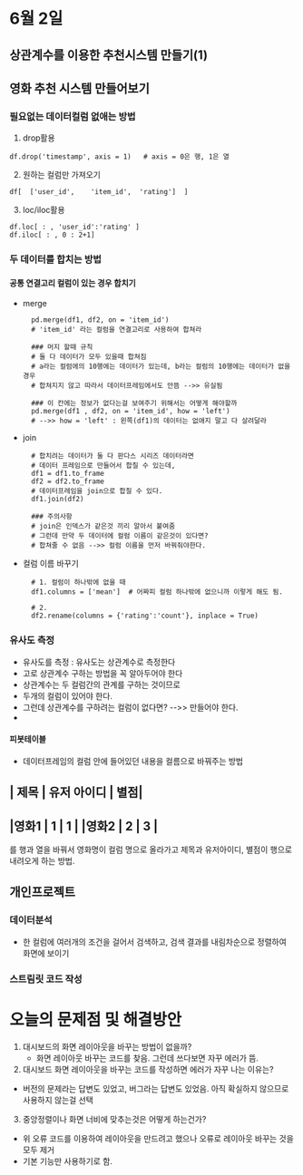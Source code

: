 # 6월 2일

## 상관계수를 이용한 추천시스템 만들기(1)
## 영화 추천 시스템 만들어보기
### 필요없는 데이터컬럼 없애는 방법
1. drop활용
```
df.drop('timestamp', axis = 1)   # axis = 0은 행, 1은 열
```

2. 원하는 컬럼만 가져오기
```
df[  ['user_id',	'item_id',	'rating']  ]
```

3. loc/iloc활용
```
df.loc[ : , 'user_id':'rating' ]
df.iloc[ : , 0 : 2+1]
```

### 두 데이터를 합치는 방법
#### 공통 연결고리 컬럼이 있는 경우 합치기
- merge
  ```
    pd.merge(df1, df2, on = 'item_id')
    # 'item_id' 라는 컬럼을 연결고리로 사용하여 합쳐라

    ### 머지 할때 규칙
    # 둘 다 데이터가 모두 있을때 합쳐짐
    # a라는 컬럼에의 10행에는 데이터가 있는데, b라는 컬럼의 10행에는 데이터가 없을경우
    # 합쳐지지 않고 따라서 데이터프레임에서도 안뜸 -->> 유실됨

    ### 이 칸에는 정보가 없다는걸 보여주기 위해서는 어떻게 해야할까
    pd.merge(df1 , df2, on = 'item_id', how = 'left')
    # -->> how = 'left' : 왼쪽(df1)의 데이터는 없애지 말고 다 살려달라

  ```
- join
  ```
    # 합치려는 데이터가 둘 다 판다스 시리즈 데이터라면 
    # 데이터 프레임으로 만들어서 합칠 수 있는데, 
    df1 = df1.to_frame
    df2 = df2.to_frame
    # 데이터프레임을 join으로 합칠 수 있다.
    df1.join(df2)

    ### 주의사항
    # join은 인덱스가 같은것 끼리 알아서 붙여줌
    # 그런데 만약 두 데이터에 컬럼 이름이 같은것이 있다면?
    # 합쳐줄 수 없음 -->> 컬럼 이름을 먼저 바꿔줘야한다.

  ```
- 컬럼 이름 바꾸기
  ```
    # 1. 컬럼이 하나밖에 없을 때
    df1.columns = ['mean']  # 어짜피 컬럼 하나밖에 없으니까 이렇게 해도 됨.

    # 2.
    df2.rename(columns = {'rating':'count'}, inplace = True)

  ```
### 유사도 측정
- 유사도를 측정 : 유사도는 상관계수로 측정한다
- 고로 상관계수 구하는 방법을 꼭 알아두어야 한다
- 상관계수는 두 컬럼간의 관계를 구하는 것이므로
- 두개의 컬럼이 있어야 한다.
- 그런데 상관계수를 구하려는 컬럼이 없다면? -->> 만들어야 한다.
- 
#### 피봇테이블
- 데이터프레임의 컬럼 안에 들어있던 내용을 컬름으로 바꿔주는 방법


| 제목 | 유저 아이디 | 별점|
-------------------------
|영화1 |     1     | 1   |
|영화2 |     2     | 3   |
-------------------------

를 행과 열을 바꿔서 
영화명이 컬럼 명으로 올라가고 제목과 유저아이디, 별점이 행으로 내려오게 하는 방법.

## 개인프로젝트
### 데이터분석
- 한 컬럼에 여러개의 조건을 걸어서 검색하고, 검색 결과를 내림차순으로 정렬하여 화면에 보이기

### 스트림릿 코드 작성


# 오늘의 문제점 및 해결방안

1. 대시보드의 화면 레이아웃을 바꾸는 방법이 없을까?
   - 화면 레이아웃 바꾸는 코드를 찾음. 그런데 쓰다보면 자꾸 에러가 뜸.
2.  대시보드 화면 레이아웃을 바꾸는 코드를 작성하면 에러가 자꾸 나는 이유는?
   - 버전의 문제라는 답변도 있었고, 버그라는 답변도 있었음. 아직 확실하지 않으므로 사용하지 않는걸 선택
3.  중앙정렬이나 화면 너비에 맞추는것은 어떻게 하는건가?
   - 위 오류 코드를 이용하여 레이아웃을 만드려고 했으나 오류로 레이아웃 바꾸는 것을 모두 제거
   - 기본 기능만 사용하기로 함.


